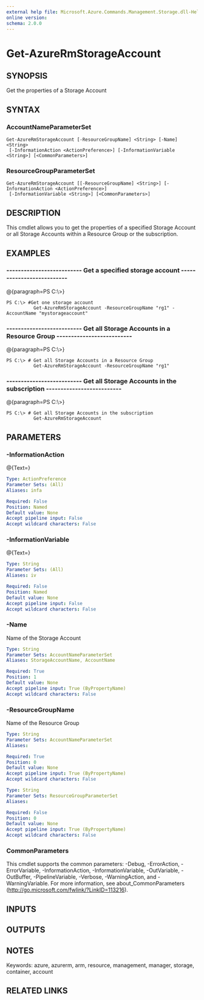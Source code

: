 ```yaml
---
external help file: Microsoft.Azure.Commands.Management.Storage.dll-Help.xml
online version: 
schema: 2.0.0
---
```


# Get-AzureRmStorageAccount

## SYNOPSIS
Get the properties of a Storage Account

## SYNTAX

### AccountNameParameterSet
```
Get-AzureRmStorageAccount [-ResourceGroupName] <String> [-Name] <String>
 [-InformationAction <ActionPreference>] [-InformationVariable <String>] [<CommonParameters>]
```

### ResourceGroupParameterSet
```
Get-AzureRmStorageAccount [[-ResourceGroupName] <String>] [-InformationAction <ActionPreference>]
 [-InformationVariable <String>] [<CommonParameters>]
```

## DESCRIPTION
This cmdlet allows you to get the properties of a specified Storage Account or all Storage Accounts within a Resource Group or the subscription.

## EXAMPLES

### --------------------------  Get a specified storage account  --------------------------
@{paragraph=PS C:\\\>}



```
PS C:\> #Get one storage account
          Get-AzureRmStorageAccount -ResourceGroupName "rg1" -AccountName "mystorageaccount"
```

### --------------------------  Get all Storage Accounts in a Resource Group  --------------------------
@{paragraph=PS C:\\\>}



```
PS C:\> # Get all Storage Accounts in a Resource Group
          Get-AzureRmStorageAccount -ResourceGroupName "rg1"
```

### --------------------------  Get all Storage Accounts in the subscription  --------------------------
@{paragraph=PS C:\\\>}



```
PS C:\> # Get all Storage Accounts in the subscription
          Get-AzureRmStorageAccount
```

## PARAMETERS

### -InformationAction
@{Text=}

```yaml
Type: ActionPreference
Parameter Sets: (All)
Aliases: infa

Required: False
Position: Named
Default value: None
Accept pipeline input: False
Accept wildcard characters: False
```

### -InformationVariable
@{Text=}

```yaml
Type: String
Parameter Sets: (All)
Aliases: iv

Required: False
Position: Named
Default value: None
Accept pipeline input: False
Accept wildcard characters: False
```

### -Name
Name of the Storage Account

```yaml
Type: String
Parameter Sets: AccountNameParameterSet
Aliases: StorageAccountName, AccountName

Required: True
Position: 1
Default value: None
Accept pipeline input: True (ByPropertyName)
Accept wildcard characters: False
```

### -ResourceGroupName
Name of the Resource Group

```yaml
Type: String
Parameter Sets: AccountNameParameterSet
Aliases: 

Required: True
Position: 0
Default value: None
Accept pipeline input: True (ByPropertyName)
Accept wildcard characters: False
```

```yaml
Type: String
Parameter Sets: ResourceGroupParameterSet
Aliases: 

Required: False
Position: 0
Default value: None
Accept pipeline input: True (ByPropertyName)
Accept wildcard characters: False
```

### CommonParameters
This cmdlet supports the common parameters: -Debug, -ErrorAction, -ErrorVariable, -InformationAction, -InformationVariable, -OutVariable, -OutBuffer, -PipelineVariable, -Verbose, -WarningAction, and -WarningVariable. For more information, see about_CommonParameters (http://go.microsoft.com/fwlink/?LinkID=113216).

## INPUTS

## OUTPUTS

## NOTES
Keywords: azure, azurerm, arm, resource, management, manager, storage, container, account

## RELATED LINKS

